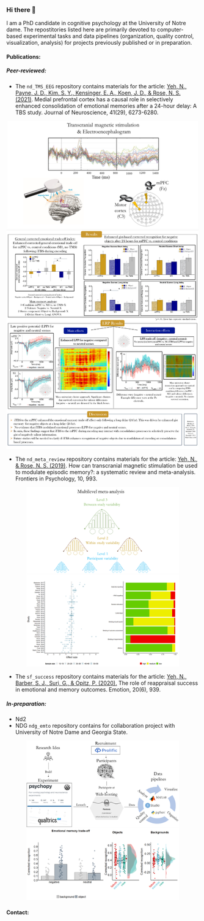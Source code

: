 ### Hi there 👋
I am a PhD candidate in cognitive psychology at the University of Notre dame. 
The repostitories listed here are primarily devoted to computer-based experimental tasks and data pipelines (organization, quality control, visualization, analysis) for projects previously published or in preparation. 
#### Publications:
##### Peer-reviewed:
* The `nd_TMS_EEG` repository contains materials for the article: [Yeh, N., Payne, J. D., Kim, S. Y., Kensinger, E. A., Koen, J. D., & Rose, N. S. (2021)](https://www.jneurosci.org/content/41/29/6273). Medial prefrontal cortex has a causal role in selectively enhanced consolidation of emotional memories after a 24-hour delay: A TBS study. Journal of Neuroscience, 41(29), 6273-6280.
<p align="center">
  <img src="https://github.com/nickwyeh/nd_tms_eeg/blob/main/figures/tms_eeg_figure.png"  width="500"> <img src="https://github.com/nickwyeh/nd_tms_eeg/blob/main/figures/sfn_poster_results.png" width="800"> 
</p>

* The `nd_meta_review` repository contains materials for the article: [Yeh, N., & Rose, N. S. (2019)](https://www.frontiersin.org/articles/10.3389/fpsyg.2019.00993/full). How can transcranial magnetic stimulation be used to modulate episodic memory?: a systematic review and meta-analysis. Frontiers in Psychology, 10, 993.
<p align="center">
  <img src="https://github.com/nickwyeh/nd_meta_review/blob/main/threelevelmeta.png" width="400">  <img src="https://github.com/nickwyeh/nd_meta_review/blob/main/esplot_biasplot.png" width="400"> 
</p>

* The `sf_success` repository contains materials for the article: [Yeh, N., Barber, S. J., Suri, G., & Opitz, P. (2020).](https://doi.org/10.1037/emo0000575)
 The role of reappraisal success in emotional and memory outcomes. Emotion, 20(6), 939.

##### In-preparation:
* Nd2 
* NDG `ndg_emto` repository contains for collaboration project with University of Notre Dame and Georgia State.
<p align="center">
  <img src="https://github.com/nickwyeh/ndg_emto/blob/main/figures/work_flow_ndg_figurev2.png" width="400"> <img src="https://github.com/nickwyeh/ndg_emto/blob/main/figures/ndg_figure.png" width="400">
</p>


#### Contact:


<!--
**nickwyeh/nickwyeh** is a ✨ _special_ ✨ repository because its `README.md` (this file) appears on your GitHub profile.

